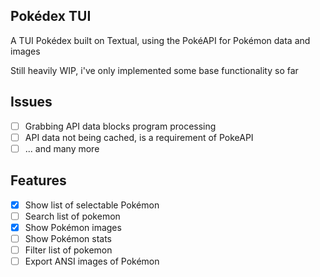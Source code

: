 ## Pokédex TUI
A TUI Pokédex built on Textual, using the PokéAPI for Pokémon data and images 

Still heavily WIP, i've only implemented some base functionality so far

## Issues
- [ ] Grabbing API data blocks program processing
- [ ] API data not being cached, is a requirement of PokeAPI  
- [ ] ... and many more

## Features 
- [x] Show list of selectable Pokémon
- [ ] Search list of pokemon
- [x] Show Pokémon images 
- [ ] Show Pokémon stats
- [ ] Filter list of pokemon
- [ ] Export ANSI images of Pokémon